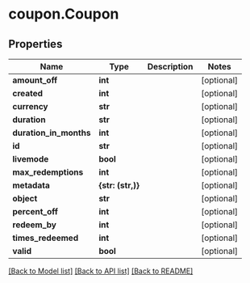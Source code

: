 # coupon.Coupon

## Properties
Name | Type | Description | Notes
------------ | ------------- | ------------- | -------------
**amount_off** | **int** |  | [optional] 
**created** | **int** |  | [optional] 
**currency** | **str** |  | [optional] 
**duration** | **str** |  | [optional] 
**duration_in_months** | **int** |  | [optional] 
**id** | **str** |  | [optional] 
**livemode** | **bool** |  | [optional] 
**max_redemptions** | **int** |  | [optional] 
**metadata** | **{str: (str,)}** |  | [optional] 
**object** | **str** |  | [optional] 
**percent_off** | **int** |  | [optional] 
**redeem_by** | **int** |  | [optional] 
**times_redeemed** | **int** |  | [optional] 
**valid** | **bool** |  | [optional] 

[[Back to Model list]](../README.md#documentation-for-models) [[Back to API list]](../README.md#documentation-for-api-endpoints) [[Back to README]](../README.md)


